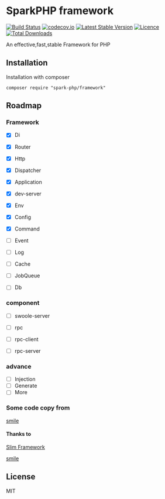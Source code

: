 # SparkPHP framework

[![Build Status](https://travis-ci.org/spark-php/framework.svg?branch=master)](https://travis-ci.org/spark-php/framework)
[![codecov.io](http://codecov.io/github/spark-php/framework/coverage.svg?branch=master)](http://codecov.io/github/spark-php/framework?branch=master)
[![Latest Stable Version](https://poser.pugx.org/spark-php/framework/v/stable.svg)](https://packagist.org/packages/spark-php/framework)
[![Licence](https://poser.pugx.org/spark-php/framework/license.svg)](https://packagist.org/packages/spark-php/framework)
[![Total Downloads](https://poser.pugx.org/spark-php/framework/downloads.svg)](https://packagist.org/packages/spark-php/framework)


An effective,fast,stable Framework for PHP

## Installation

Installation with composer

```shell
composer require "spark-php/framework"
```



## Roadmap

### Framework

- [x] Di
- [x] Router
- [x] Http
- [x] Dispatcher
- [x] Application
- [x] dev-server
- [x] Env
- [x] Config
- [x] Command
- [ ] Event
- [ ] Log
- [ ] Cache
- [ ] JobQueue
- [ ] Db


### component

- [ ] swoole-server
- [ ] rpc
- [ ] rpc-client
- [ ] rpc-server


### advance

- [ ] Injection
- [ ] Generate
- [ ] More

### Some code copy from
[smile](https://github.com/vimac/smile-framework)

#### Thanks to

[Slim Framework](https://github.com/slimphp/Slim/blob/3.x/LICENSE.md)

[smile](https://github.com/vimac/smile-framework)


## License
MIT


